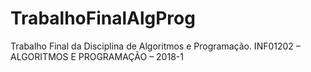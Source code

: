 # TrabalhoFinalAlgProg
Trabalho Final da Disciplina de Algoritmos e Programação.
INF01202 – ALGORITMOS E PROGRAMAÇÃO – 2018-1

